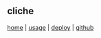 ## cliche

<nav>

[home](/content/index.md) |
[usage](/content/usage.md) |
[deploy](/content/deploying-to-github-pages.md) |
[github](https://github.com/gdtroszak/cliche-template)


</nav>
